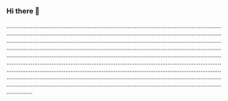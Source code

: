 ### Hi there 👋

...........................................................................................................................................................................................................................................................................................................................................................................................................................................................................................................................................................................................................................................................................................................................................................................................................................................................................................................................................................................................................................................................................................................................................................................